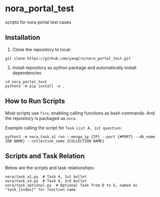 # nora_portal_test
scripts for nora portal test cases

## Installation

1. Clone the repository to local:
```
git clone https://github.com/yangCro/nora_portal_test.git
```

2. Install repository as python package and automatically install dependencies
```
cd nora_portal_test
python3 -m pip install -e .
```

## How to Run Scripts

Most scripts use `fire`, enabling calling functions as bash commands. And the repository is packaged as `nora`.

Example calling the script for `Task List A, 1st question`:
```
python3 -m nora.task_a1 run --mongo_ip {IP} --port {#PORT} --db_name {DB NAME} --collection_name {COLLECTION NAME}
```

## Scripts and Task Relation

Below are the scripts and task relationships:
```
nora/task_a1.py  # Task A, 1st bullet
nora/task_a3.py  # Task A, 3rd bullet
nora/task_optional.py  # Optional Task from D to G, named as "task_{index}" for function name
```
